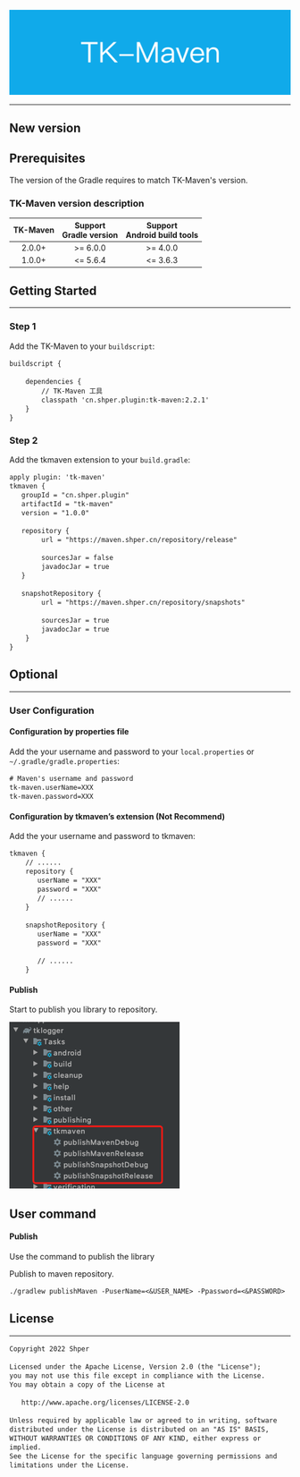 ![TK-Maven](media/guide.png)

-------

## New version


## Prerequisites

The version of the Gradle requires to match TK-Maven's version.

### TK-Maven version description

| TK-Maven | Support <br /> Gradle version | Support <br /> Android build tools |
|:--------:|:---:|:---:|
|  2.0.0+  | >= 6.0.0 | >= 4.0.0 |
|  1.0.0+  | <= 5.6.4 | <= 3.6.3 |


## Getting Started

-------

### Step 1

Add the TK-Maven to your `buildscript`:

```
buildscript {

    dependencies {
        // TK-Maven 工具
        classpath 'cn.shper.plugin:tk-maven:2.2.1'
    }
}
```

### Step 2

Add the tkmaven extension to your `build.gradle`:

```
apply plugin: 'tk-maven'
tkmaven {
   groupId = "cn.shper.plugin"
   artifactId = "tk-maven"
   version = "1.0.0"

   repository {
        url = "https://maven.shper.cn/repository/release"

        sourcesJar = false
        javadocJar = true
   }

   snapshotRepository {
        url = "https://maven.shper.cn/repository/snapshots"

        sourcesJar = true
        javadocJar = true
    }
}
```


## Optional

-------


### User Configuration

#### Configuration by properties file

Add the your username and password to your `local.properties` or `~/.gradle/gradle.properties`:

```
# Maven's username and password
tk-maven.userName=XXX
tk-maven.password=XXX
```


#### Configuration by  tkmaven’s extension (Not Recommend)

Add the your username and password to tkmaven:

```
tkmaven {
    // ......
    repository {
       userName = "XXX"
       password = "XXX"
       // ......
    }

    snapshotRepository {
       userName = "XXX"
       password = "XXX"
       
       // ......
    }
```


#### Publish

Start to publish you library to repository.

![image-20200611180112334](media/image-20200611180112334.png)

## User  command

#### Publish

Use the command to publish the library

Publish to maven repository.

```
./gradlew publishMaven -PuserName=<&USER_NAME> -Ppassword=<&PASSWORD>
```


## License

-------

    Copyright 2022 Shper
    
    Licensed under the Apache License, Version 2.0 (the "License");
    you may not use this file except in compliance with the License.
    You may obtain a copy of the License at
    
       http://www.apache.org/licenses/LICENSE-2.0
    
    Unless required by applicable law or agreed to in writing, software
    distributed under the License is distributed on an "AS IS" BASIS,
    WITHOUT WARRANTIES OR CONDITIONS OF ANY KIND, either express or implied.
    See the License for the specific language governing permissions and
    limitations under the License.
